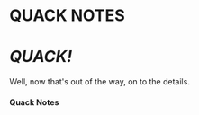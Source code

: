 # QUACK NOTES

# ***QUACK!***

Well, now that's out of the way, on to the details.

#### Quack Notes
